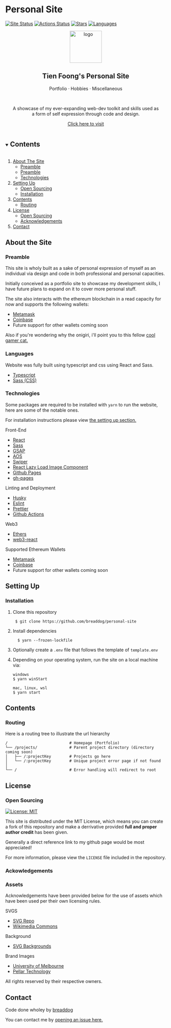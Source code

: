 # Personal Site
[![Site Status][site-status-shield]][site-url]
[![Actions Status][site-build-shield]][site-build-url]
[![Stars][stars-shield]][stars-url]
[![Languages][languages-shield]][repo-url]


<p align="center">
  <a href="https://tienfoong.com">
    <img src="https://tienfoong.com/icons/onigiri.svg" alt="logo" height="100" />
    </a>
  </p>
  <h2 align="center">
  Tien Foong's Personal Site
  </h2>
  <p align="center">
    Portfolio &middot; Hobbies &middot; Miscellaneous
  </p>
  <br />
  <p align="center">
    A showcase of my ever-expanding web-dev toolkit and skills used as
    <br />
    a form of self expression through code and design.
  </p>
  <p align="center">  
    <a href="https://tienfoong.com">Click here to visit</a>
  </p>


<details open="open">
  <summary><h2 style="display: inline-block">Contents</h2></summary>
  <ol>
    <li>
      <a href="#about-the-site">About The Site</a>
      <ul>
        <li>
          <a href="#preamble">Preamble</a>
        </li>
        <li>
          <a href="#languages">Preamble</a>
        </li>
        <li>
          <a href="#technologies">Technologies</a>
        </li>
      </ul>
    </li>
    <li>
      <a href="#setting-up">Setting Up</a>
      <ul>
        <li><a href="#open-sourcing">Open Sourcing</a></li>
        <li><a href="#installation">Installation</a></li>
      </ul>
    </li>
    <li>
      <a href="#contents">Contents</a>
      <ul>
        <li><a href="#routing">Routing</a></li>
      </ul>
    </li>
    <li>
      <a href="#license">License</a>
      <ul>
        <li>
          <a href="#open-sourcing">Open Sourcing</a></li>
        <li>
          <a href="#ackowledgements">Acknowledgements</a>
        </li>
      </ul>
    </li>
    <li>
      <a href="#contact">Contact</a>
    </li>

  </ol>
</details>


## About the Site

### Preamble

This site is wholy built as a sake of personal expression of myself as an individual via design and code in both professional and personal capacities.

Initially conceived as a portfolio site to showcase my development skills, I have future plans to expand on it to cover more personal stuff.

The site also interacts with the ethereum blockchain in a read capacity for now and supports the following wallets:
- [Metamask](https://metamask.io/)
- [Coinbase](https://www.coinbase.com)
- Future support for other wallets coming soon

Also if you're wondering why the onigiri, i'll point you to this fellow [cool gamer cat.]("https://hololive.hololivepro.com/en/talents/nekomata-okayu/")


### Languages

Website was fully built using typescript and css using React and Sass.
<ul>
  <li>
    <a href="https://typescript.org">Typescript</a>
  </li>
  <li>
    <a href="https://sass-lang">Sass (CSS)</a>

  </li>
</ul>

### Technologies
Some packages are required to be installed with `yarn` to run the website, here are some of the notable ones.

For installation instructions please view [the setting up section.](#setting-up)

Front-End 
<ul>
  <li><a href="https://react.org">React</a></li>
  <li><a href="https://sass-lang">Sass</a></li>
  <li><a href="https://greensock.com/gsap/">GSAP</a></li>
  <li><a href="https://michalsnik.github.io/aos/">AOS</a></li>
    <li><a href="https://swiperjs.com">Swiper</a>
  <li><a href="https://github.com/Aljullu/react-lazy-load-image-component#readme">React Lazy Load Image Component</a></li>
  <li><a href="https://pages.github.org">Github Pages</a></li>
  <li><a href="https://github.com/tschaub/gh-pages">gh-pages</a></li>

</ul>

Linting and Deployment
<ul>
  <li><a href="https://typicode.github.io/husky/">Husky</a></li>
  <li><a href="https://eslint.org">Eslint</a></li>
  <li><a href="https://prettier.io/">Prettier</a></li>
  <li><a href="https://github.com/features/actions">Github Actions</a></li>
</ul>


Web3
<ul>
  <li><a href="https://ethers.org">Ethers</a></li>
  <li><a href="https://github.com/Uniswap/web3-react#readme">web3-react</a></li>
</ul>

Supported Ethereum Wallets
<ul>
  <li><a href="https://metamask.io/">Metamask</a></li>
  <li><a href="https://www.coinbase.com">Coinbase</a></li>
  <li>Future support for other wallets coming soon</li>
</ul>


## Setting Up

### Installation

1. Clone this repository
   ```
    $ git clone https://github.com/breaddog/personal-site
   ```
2. Install dependencies
    ```
      $ yarn --frozen-lockfile
    ```

3. Optionally create a `.env` file that follows the template of `template.env`
4. Depending on your operating system, run the site on a local machine via:
    ```
    windows
    $ yarn winStart

    mac, linux, wsl
    $ yarn start
    ```

## Contents

### Routing

Here is a routing tree to illustrate the url hierarchy

```
/                           # Homepage (Portfolio)
└── /projects/              # Parent project directory (directory coming soon)
│   ├── /:projectKey        # Projects go here
│   └── /:projectKey        # Unique project error page if not found
│
└── /                       # Error handling will redirect to root
```

 

## License

### Open Sourcing
[![License: MIT][mit-license-shield]][mit-license-shield]

This site is distributed under the MIT License, which means you can create a fork of this repository and make a derrivative provided **full and proper author credit** has been given.

Generally a direct reference link to my github page would be most appreciated!

For more information, please view the `LICENSE` file included in the repository.

### Ackowledgements

### Assets
Acknowledgements have been provided below for the use of assets which have been used per their own licensing rules.

SVGS

- [SVG Repo](https://svgrepo.com)
- [Wikimedia Commons](https://https://commons.wikimedia.org/wiki/Main_Page)


Background
- [SVG Backgrounds](https://www.svgbackgrounds.com/)


Brand Images
- [University of Melbourne](https://unimelb.edu.au)
- [Pellar Technology](https://pellar.io)


All rights reserved by their respective owners.

 
## Contact

Code done wholey by [breaddog](https://github.com/breaddog)

You can contact me by [opening an issue here.](https://github.com/breaddog/personal-site/issues)


<!-- sheilds -->
[mit-license-shield]: https://img.shields.io/badge/License-MIT-blue.svg?style=for-the-badge
[site-status-shield]: https://img.shields.io/website?down_color=red&down_message=offline&up_color=brightgreen&up_message=online&url=https%3A%2F%2Ftienfoong.com&style=for-the-badge
[site-build-shield]: https://img.shields.io/github/actions/workflow/status/breaddog/personal-site/.github/workflows/main.yml?style=for-the-badge

[stars-shield]: https://img.shields.io/github/stars/breaddog/personal-site?style=for-the-badge
[languages-shield]: https://img.shields.io/github/languages/count/breaddog/personal-site?style=for-the-badge

<!-- urls -->
[site-url]: https://tienfoong.com
[site-build-url]: https://github.com/breaddog/personal-site/actions
[mit-license-url]: https://opensource.org/licenses/MIT
[stars-url]: https://github.com/breaddog/personal-site/stargazers
[repo-url]: https://github.com/breaddog/personal-site
